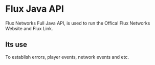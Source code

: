 # Flux Java API

Flux Networks Full Java API, is used to run the Offical Flux Networks Website and Flux Link.

## Its use

To establish errors, player events, network events and etc.
